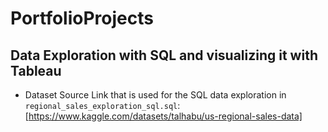 # PortfolioProjects

## Data Exploration with SQL and visualizing it with Tableau

- Dataset Source Link that is used for the SQL data exploration in <code>regional_sales_exploration_sql.sql</code>: [https://www.kaggle.com/datasets/talhabu/us-regional-sales-data]

